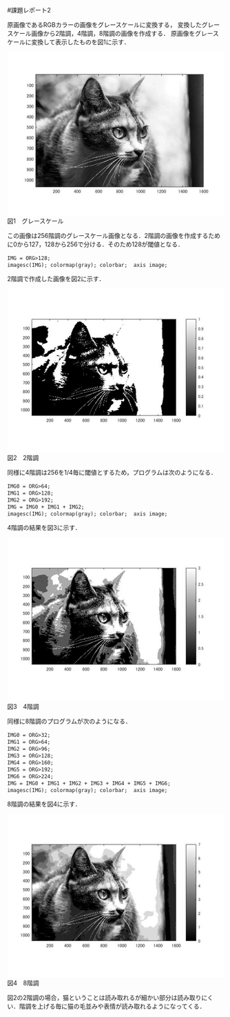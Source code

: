#課題レポート2

原画像であるRGBカラーの画像をグレースケールに変換する，
変換したグレースケール画像から2階調，4階調，8階調の画像を作成する．
原画像をグレースケールに変換して表示したものを図1に示す．

![グレースケール](https://github.com/natorinep/my_image_processing/blob/master/image/2_1.jpg)  
図1　グレースケール

この画像は256階調のグレースケール画像となる．2階調の画像を作成するために0から127，128から256で分ける．そのため128が閾値となる．

    IMG = ORG>128;  
    imagesc(IMG); colormap(gray); colorbar;  axis image;

2階調で作成した画像を図2に示す．

![2階調](https://github.com/natorinep/my_image_processing/blob/master/image/2_2.jpg)  
図2　2階調

同様に4階調は256を1/4毎に閾値とするため，プログラムは次のようになる．

    IMG0 = ORG>64;  
    IMG1 = ORG>128;  
    IMG2 = ORG>192;  
    IMG = IMG0 + IMG1 + IMG2;  
    imagesc(IMG); colormap(gray); colorbar;  axis image;  

4階調の結果を図3に示す．

![4階調](https://github.com/natorinep/my_image_processing/blob/master/image/2_3.jpg)  
図3　4階調

同様に8階調のプログラムが次のようになる．

    IMG0 = ORG>32;  
    IMG1 = ORG>64;  
    IMG2 = ORG>96;  
    IMG3 = ORG>128;  
    IMG4 = ORG>160;  
    IMG5 = ORG>192;  
    IMG6 = ORG>224;  
    IMG = IMG0 + IMG1 + IMG2 + IMG3 + IMG4 + IMG5 + IMG6;  
    imagesc(IMG); colormap(gray); colorbar;  axis image;  

8階調の結果を図4に示す．

![8階調](https://github.com/natorinep/my_image_processing/blob/master/image/2_4.jpg)  
図4　8階調

図2の2階調の場合，猫ということは読み取れるが細かい部分は読み取りにくい．階調を上げる毎に猫の毛並みや表情が読み取れるようになってくる．
